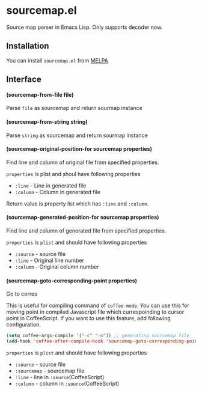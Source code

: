 # sourcemap.el

Source map parser in Emacs Lisp.
Only supports decoder now.


## Installation

You can install `sourcemap.el` from [MELPA](http://melpa.milkbox.net/)


## Interface

#### (sourcemap-from-file file)

Parse `file` as sourcemap and return sourmap instance

#### (sourcemap-from-string string)

Parse `string` as sourcemap and return sourmap instance


#### (sourcemap-original-position-for sourcemap properties)

Find line and column of original file from specified properties.

`properties` is plist and shoul have following properties
- `:line` - Line in generated file
- `:column` - Column in generated file

Return value is property list which has `:line` and `:column`.


#### (sourcemap-generated-position-for sourcemap properties)

Find line and column of generated file from specified properties.

`properties` is `plist` and should have following properties
- `:source` - source file
- `:line` - Original line number
- `:column` - Original column number


#### (sourcemap-goto-corresponding-point properties)

Go to corres

This is useful for compiling command of `coffee-mode`.
You can use this for moving point in compiled Javascript file which
currespoinding to cursor point in CoffeeScript. If you want to use
this feature, add following configuration.

```lisp
(setq coffee-args-compile '("-c" "-m")) ;; generating sourcemap file
(add-hook 'coffee-after-compile-hook 'sourcemap-goto-corresponding-point)
```

`properties` is `plist` and should have following properties
- `:source` - source file
- `:sourcemap` - sourcemap file
- `:line` - line in `:source`(CoffeeScript)
- `:column` - column in `:source`(CoffeeScript)
